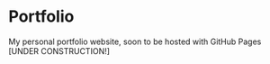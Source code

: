 # Portfolio
My personal portfolio website, soon to be hosted with GitHub Pages [UNDER CONSTRUCTION!]
